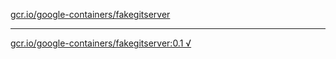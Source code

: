 [gcr.io/google-containers/fakegitserver](https://hub.docker.com/r/anjia0532/google-containers.fakegitserver/tags/) 

----
[gcr.io/google-containers/fakegitserver:0.1 √](https://hub.docker.com/r/anjia0532/google-containers.fakegitserver/tags/)

